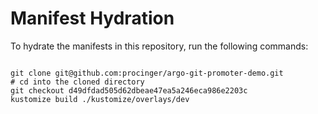 
# Manifest Hydration

To hydrate the manifests in this repository, run the following commands:

```shell

git clone git@github.com:procinger/argo-git-promoter-demo.git
# cd into the cloned directory
git checkout d49dfdad505d62dbeae47ea5a246eca986e2203c
kustomize build ./kustomize/overlays/dev
```